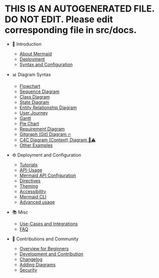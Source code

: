 # THIS IS AN AUTOGENERATED FILE. DO NOT EDIT. Please edit corresponding file in src/docs.

-   📔 Introduction

    -   [About Mermaid](README.md)
    -   [Deployment](n00b-gettingStarted.md)
    -   [Syntax and Configuration](n00b-syntaxReference.md)

-   📊 Diagram Syntax

    -   [Flowchart](flowchart.md)
    -   [Sequence Diagram](sequenceDiagram.md)
    -   [Class Diagram](classDiagram.md)
    -   [State Diagram](stateDiagram.md)
    -   [Entity Relationship Diagram](entityRelationshipDiagram.md)
    -   [User Journey](user-journey.md)
    -   [Gantt](gantt.md)
    -   [Pie Chart](pie.md)
    -   [Requirement Diagram](requirementDiagram.md)
    -   [Gitgraph (Git) Diagram 🔥](gitgraph.md)
    -   [C4C Diagram (Context) Diagram 🦺⚠️](c4c.md)
    -   [Other Examples](examples.md)

-   ⚙️ Deployment and Configuration

    -   [Tutorials](Tutorials.md)
    -   [API-Usage](usage.md)
    -   [Mermaid API Configuration](Setup.md)
    -   [Directives](directives.md)
    -   [Theming](theming.md)
    -   [Accessibility](accessibility.md)
    -   [Mermaid CLI](mermaidCLI.md)
    -   [Advanced usage](n00b-advanced.md)

-   📚 Misc

    -   [Use-Cases and Integrations](integrations.md)
    -   [FAQ](faq.md)

-   🙌 Contributions and Community
    -   [Overview for Beginners](n00b-overview.md)
    -   [Development and Contribution ](development.md)
    -   [Changelog](CHANGELOG.md)
    -   [Adding Diagrams ](newDiagram.md)
    -   [Security ](security.md)
